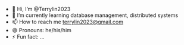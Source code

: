 - 👋 Hi, I’m @Terrylin2023
- 🌱 I’m currently learning database management, distributed systems
- 📫 How to reach me terrylin2023@gmail.com
- 😄 Pronouns: he/his/him
- ⚡ Fun fact: ...

<!---
Terrylin2023/Terrylin2023 is a ✨ special ✨ repository because its `README.md` (this file) appears on your GitHub profile.
You can click the Preview link to take a look at your changes.
--->
